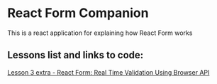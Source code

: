 # React Form Companion

This is a react application for explaining how React Form works

## Lessons list and links to code:

[Lesson 3 extra - React Form: Real Time Validation Using Browser API](https://github.com/nathansebhastian/react-form-companion/tree/03-extra-validation-browser-api)

